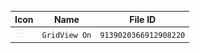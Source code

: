 | Icon | Name | File ID |
| ---  | ---  | ---     |
| ![](GridView%20On.png) | `GridView On` | `9139020366912908220` |
